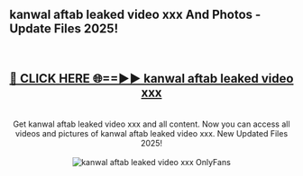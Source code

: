 <h2>kanwal aftab leaked video xxx And Photos - Update Files 2025!</h2>
<br>
<div align="center">
<h2><a href="https://linkcuts.com/hfmhzwbr" rel="nofollow">🔴 CLICK HERE 🌐==►► kanwal aftab leaked video xxx</a></h2>
<br>
Get kanwal aftab leaked video xxx and all content. Now you can access all videos and pictures of kanwal aftab leaked video xxx. New Updated Files 2025!
<br>
<br>
<a href="https://linkcuts.com/hfmhzwbr" rel="nofollow" data-target="animated-image.originalLink"><img src="https://i.ibb.co.com/WyWwxjT/player-gif2.gif" alt="kanwal aftab leaked video xxx OnlyFans" style="max-width: 100%; display: inline-block;" data-target="animated-image.originalImage"></a>
</div>
<br>